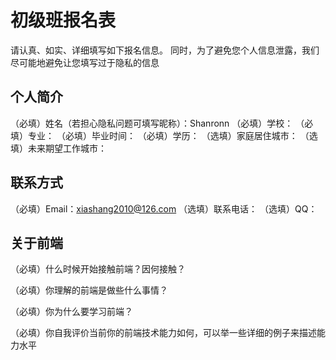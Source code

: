 # 初级班报名表

请认真、如实、详细填写如下报名信息。
同时，为了避免您个人信息泄露，我们尽可能地避免让您填写过于隐私的信息

## 个人简介

（必填）姓名（若担心隐私问题可填写昵称）：Shanronn
（必填）学校：
（必填）专业：
（必填）毕业时间：
（必填）学历：
（选填）家庭居住城市：
（选填）未来期望工作城市：

## 联系方式

（必填）Email：xiashang2010@126.com
（选填）联系电话：
（选填）QQ：

## 关于前端

（必填）什么时候开始接触前端？因何接触？

（必填）你理解的前端是做些什么事情？

（必填）你为什么要学习前端？

（必填）你自我评价当前你的前端技术能力如何，可以举一些详细的例子来描述能力水平

